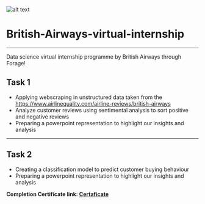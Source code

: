 
![alt text](https://cdn.theforage.com/vinternships/companyassets/tMjbs76F526fF5v3G/L3MQ8f6cYSkfoukmz/1666887241768/British_Airways_Logo%20white.png)

# British-Airways-virtual-internship #
---
Data science virtual internship programme by British Airways through Forage!

Task 1 
---
* Applying webscraping in unstructured data taken from the https://www.airlinequality.com/airline-reviews/british-airways
* Analyze customer reviews using sentimental analysis to sort positive and negative reviews
* Preparing a powerpoint representation to highlight our insights and analysis

----
Task 2 
---
* Creating a classification model to predict customer buying behaviour
* Preparing a powerpoint representation to highlight our insights and analysis

**Completion Certificate link: [Certaficate](https://forage-uploads-prod.s3.amazonaws.com/completion-certificates/British%20Airways/NjynCWzGSaWXQCxSX_British%20Airways_rJpQY8ZAqToJW3acp_1677597013560_completion_certificate.pdf)**
